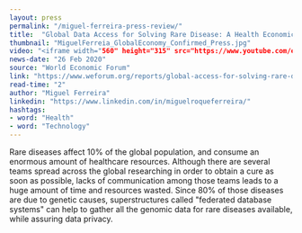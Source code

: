 ```yaml
---
layout: press
permalink: "/miguel-ferreira-press-review/"
title:  "Global Data Access for Solving Rare Disease: A Health Economics Value Framework"
thumbnail: "MiguelFerreia_GlobalEconomy_Confirmed_Press.jpg"
video: "<iframe width="560" height="315" src="https://www.youtube.com/embed/66aQjKqrqPA" frameborder="0" allow="accelerometer; autoplay; encrypted-media; gyroscope; picture-in-picture" allowfullscreen></iframe>"
news-date: "26 Feb 2020"
source: "World Economic Forum"
link: "https://www.weforum.org/reports/global-access-for-solving-rare-disease-a-health-economics-value-framework"
read-time: "2"
author: "Miguel Ferreira"
linkedin: "https://www.linkedin.com/in/miguelroqueferreira/"
hashtags:
- word: "Health"
- word: "Technology"
---
```


Rare diseases affect 10% of the global population, and consume an enormous amount of healthcare resources. Although there are several teams spread across the global researching in order to obtain a cure as soon as possible, lacks of communication among those teams leads to a huge amount of time and resources wasted. Since 80% of those diseases are due to genetic causes, superstructures called "federated database systems" can help to gather all the genomic data for rare diseases available, while assuring data privacy.
